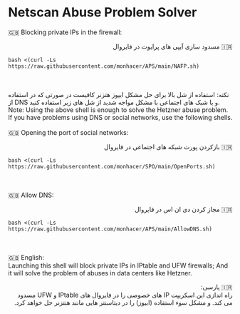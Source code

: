 # Netscan Abuse Problem Solver

🇬🇧 Blocking private IPs in the firewall:
<br>
<p dir='rtl' align='right'>
  🇮🇷 مسدود سازی آیپی های پرایوت در فایروال
</p>

```
bash <(curl -Ls https://raw.githubusercontent.com/monhacer/APS/main/NAFP.sh)
```
<br><br>
نکته: استفاده از شل بالا برای حل مشکل ابیوز هتزنر کافیست در صورتی که در استفاده از DNS و یا شبک های اجتماعی با مشکل مواجه شدید از شل های زیر استفاده کنید.
<br>
Note: Using the above shell is enough to solve the Hetzner abuse problem. If you have problems using DNS or social networks, use the following shells.
<br><br>
🇬🇧 Opening the port of social networks:<br>
<p dir='rtl' align='right'>
  🇮🇷 بازکردن پورت شبکه های اجتماعی در فایروال 
</p>

```
bash <(curl -Ls https://raw.githubusercontent.com/monhacer/SPO/main/OpenPorts.sh)
```
<br><br>
🇬🇧 Allow DNS:<br>
<p dir='rtl' align='right'>
  🇮🇷 مجاز کردن دی ان اس در فایروال
</p>

```
bash <(curl -Ls https://raw.githubusercontent.com/monhacer/APS/main/AllowDNS.sh)
```
<br><br>
🇬🇧 English:<br>
Launching this shell will block private IPs in IPtable and UFW firewalls; And it will solve the problem of abuses in data centers like Hetzner.

<p dir='rtl' align='right'>
🇮🇷 پارسی:<br>
راه اندازی این اسکریپت IP های خصوصی را در فایروال های IPtable و UFW مسدود می کند. و مشکل سوء استفاده (ابیوز) را در دیتاسنتر هایی مانند هنتزنر حل خواهد کرد.
</p>
